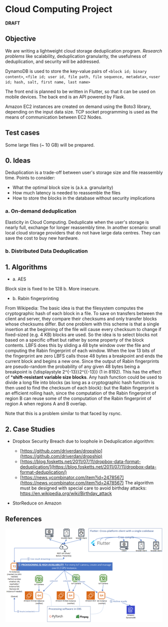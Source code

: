 # Cloud Computing Project
**DRAFT**

<!--## Group members-->

## Objective
We are writing a lightweight cloud storage deduplication program. *Research problems* like scalability, deduplication granularity, the usefulness of deduplication, and security will be addressed.

DynamoDB is used to store the key-value pairs of `<block id; binary content>`, `<file id; user id, file path, file sequence, metadata>`, `<user id; hash, salt, first name, last name>`

The front end is planned to be written in Flutter, so that it can be used on mobile devices. The back end is an API powered by Flask.

Amazon EC2 instances are created on demand using the Boto3 library, depending on the input data size. TCP socket programming is used as the means of communication between EC2 Nodes.

## Test cases

Some large files (~ 10 GB) will be prepared.

## 0. Ideas
Deduplication is a trade-off between user's storage size and file reassembly time.
Points to consider:
* What the optimal block size is (a.k.a. granularity)
* How much latency is needed to reassemble the files
* How to store the blocks in the database without security implications
### a. On-demand deduplication
Elasticity in Cloud Computing. Deduplicate when the user's storage is nearly full, exchange for longer reassembly time. In another scenario: small local cloud storage providers that do not have large data centres. They can save the cost to buy new hardware.
### b. Distributed Data Deduplication

## 1. Algorithms
* a. AES

Block size is fixed to be 128 b. More insecure.

* b. Rabin fingerprinting

From Wikipedia:
The basic idea is that the filesystem computes the cryptographic hash of each block in a file. To save on transfers between the client and server, they compare their checksums and only transfer blocks whose checksums differ. But one problem with this scheme is that a single insertion at the beginning of the file will cause every checksum to change if fixed-sized (e.g. 4 KB) blocks are used. So the idea is to select blocks not based on a specific offset but rather by some property of the block contents. LBFS does this by sliding a 48 byte window over the file and computing the Rabin fingerprint of each window. When the low 13 bits of the fingerprint are zero LBFS calls those 48 bytes a breakpoint and ends the current block and begins a new one. Since the output of Rabin fingerprints are pseudo-random the probability of any given 48 bytes being a breakpoint is {\displaystyle 2^{-13}}2^{{-13}} (1 in 8192). This has the effect of ***shift-resistant variable size blocks**. Any hash function could be used to divide a long file into blocks (as long as a cryptographic hash function is then used to find the checksum of each block): but the Rabin fingerprint is an efficient rolling hash, since the computation of the Rabin fingerprint of region B can reuse some of the computation of the Rabin fingerprint of region A when regions A and B overlap.

Note that this is a problem similar to that faced by rsync.

## 2. Case Studies
* Dropbox Security Breach due to loophole in Deduplication algorithm:

  - [https://github.com/driverdan/dropship](https://github.com/driverdan/dropship)
  - [https://blog.fosketts.net/2011/07/11/dropbox-data-format-deduplication/](https://blog.fosketts.net/2011/07/11/dropbox-data-format-deduplication/)
  - [https://news.ycombinator.com/item?id=2478567](https://news.ycombinator.com/item?id=2478567)
The algorithm must be designed with special care to avoid birthday attacks:
https://en.wikipedia.org/wiki/Birthday_attack

* StorReduce on Amazon

## References

<!-- Grid computing: needs to stop other instances once the solution is found. -->

![project_pipeline.png](project_pipeline.png)

